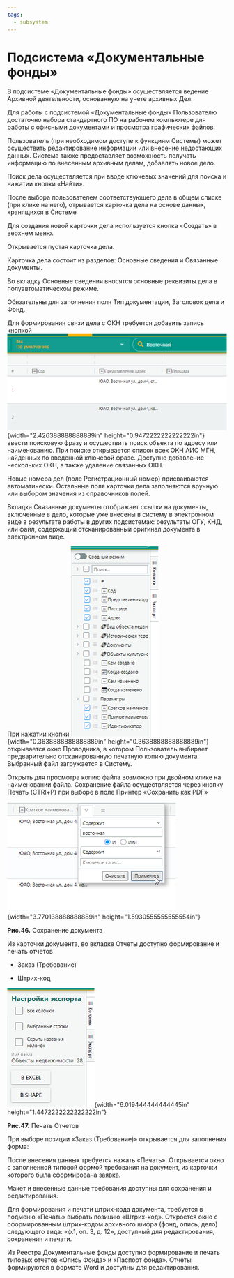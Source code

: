 ```yaml
---
tags:
  - subsystem
---
```

Подсистема «Документальные фонды»
=================================

В подсистеме «Документальные фонды» осуществляется ведение Архивной
деятельности, основанную на учете архивных Дел.

Для работы с подсистемой «Документальные фонды» Пользователю достаточно
набора стандартного ПО на рабочем компьютере для работы с офисными
документами и просмотра графических файлов.

Пользователь (при необходимом доступе к функциям Системы) может
осуществить редактирование информации или внесение недостающих данных.
Система также предоставляет возможность получать информацию по внесенным
архивным делам, добавлять новое дело.

Поиск дела осуществляется при вводе ключевых значений для поиска и
нажатии кнопки «Найти».

После выбора пользователем соответствующего дела в общем списке (при
клике на него), отрывается карточка дела на основе данных, хранящихся в
Системе

Для создания новой карточки дела используется кнопка «Создать» в верхнем
меню.

Открывается пустая карточка дела.

Карточка дела состоит из разделов: Основные сведения и Связанные
документы.

Во вкладку Основные сведения вносятся основные реквизиты дела в
полуавтоматическом режиме.

Обязательны для заполнения поля Тип документации, Заголовок дела и Фонд.

Для формирования связи дела с ОКН требуется добавить запись кнопкой
![](images/media/image1.png){width="2.426388888888889in"
height="0.9472222222222222in"} ввести поисковую фразу и осуществить
поиск объекта по адресу или наименованию. При поиске открывается список
всех ОКН АИС МГН, найденных по введенной ключевой фразе. Доступно
добавление нескольких ОКН, а также удаление связанных ОКН.

Новые номера дел (поле Регистрационный номер) присваиваются
автоматически. Остальные поля карточки дела заполняются вручную или
выбором значения из справочников полей.

Вкладка Связанные документы отображает ссылки на документы, включенные в
дело, которые уже внесены в систему в электронном виде в результате
работы в других подсистемах: результаты ОГУ, КНД, или файл, содержащий
отсканированный оригинал документа в электронном виде.

При нажатии кнопки
![](images/media/image2.png){width="0.3638888888888889in"
height="0.3638888888888889in"}открывается окно Проводника, в котором
Пользователь выбирает предварительно отсканированную печатную копию
документа. Выбранный файл загружается в Систему.

Открыть для просмотра копию файла возможно при двойном клике на
наименовании файла. Сохранение файла осуществляется через кнопку Печать
(CTRl+P) при выборе в поле Принтер «Сохранить как PDF»

![](images/media/image3.png){width="3.770138888888889in"
height="1.5930555555555554in"}

**Рис.46.** Сохранение документа

Из карточки документа, во вкладке Отчеты доступно формирование и печать
отчетов

-   Заказ (Требование)

-   Штрих-код

![](images/media/image4.png){width="6.019444444444445in"
height="1.4472222222222222in"}

**Рис.47.** Печать Отчетов

При выборе позиции «Заказ (Требование)» открывается для заполнения
форма:

После внесения данных требуется нажать «Печать». Открывается окно с
заполненной типовой формой требования на документ, из карточки которого
была сформирована заявка.

Макет и внесенные данные требования доступны для сохранения и
редактирования.

Для формирования и печати штрих-кода документа, требуется в подменю
«Печать» выбрать позицию «Штрих-код». Откроется окно с сформированным
штрих-кодом архивного шифра (фонд, опись, дело) следующего вида: «ф.1,
оп. 3, д. 12», доступный для редактирования, сохранения и печати.

Из Реестра Документальные фонды доступно формирование и печать типовых
отчетов «Опись Фонда» и «Паспорт фонда». Отчеты формируются в формате
Word и доступны для редактирования.
